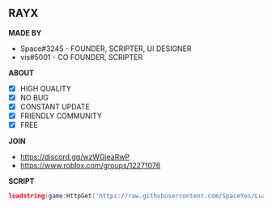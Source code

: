 ## RAYX

**__MADE BY__** 
* Space#3245 - FOUNDER, SCRIPTER, UI DESIGNER
* vis#5001 - CO FOUNDER, SCRIPTER

**__ABOUT__**
- [x] HIGH QUALITY
- [x] NO BUG
- [x] CONSTANT UPDATE
- [x] FRIENDLY COMMUNITY
- [x] FREE

**__JOIN__**
* https://discord.gg/wzWGjeaRwP
* https://www.roblox.com/groups/12271076

**__SCRIPT__**
```lua
loadstring(game:HttpGet('https://raw.githubusercontent.com/SpaceYes/Lua/Main/DaHood.Lua'))()
```
